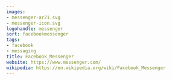 ```yaml
---
images:
- messenger-ar21.svg
- messenger-icon.svg
logohandle: messenger
sort: facebookmessenger
tags:
- facebook
- messaging
title: Facebook_Messenger
website: https://www.messenger.com/
wikipedia: https://en.wikipedia.org/wiki/Facebook_Messenger
---
```

